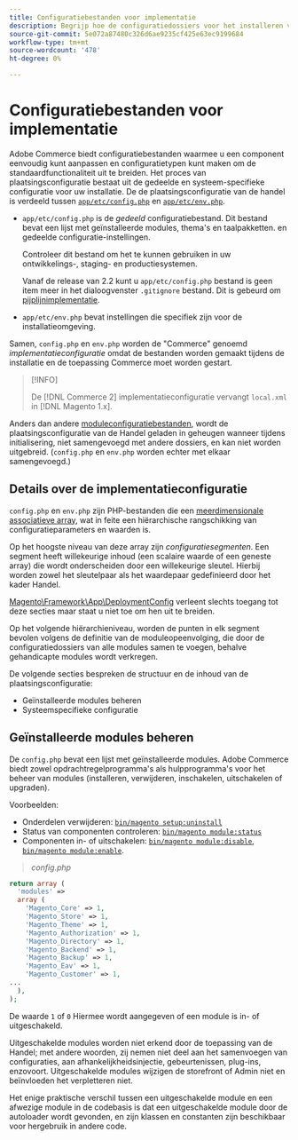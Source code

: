 ```yaml
---
title: Configuratiebestanden voor implementatie
description: Begrijp hoe de configuratiedossiers voor het installeren van de toepassing van de Handel werken.
source-git-commit: 5e072a87480c326d6ae9235cf425e63ec9199684
workflow-type: tm+mt
source-wordcount: '478'
ht-degree: 0%

---
```



# Configuratiebestanden voor implementatie

Adobe Commerce biedt configuratiebestanden waarmee u een component eenvoudig kunt aanpassen en configuratietypen kunt maken om de standaardfunctionaliteit uit te breiden. Het proces van plaatsingsconfiguratie bestaat uit de gedeelde en systeem-specifieke configuratie voor uw installatie. De de plaatsingsconfiguratie van de handel is verdeeld tussen [`app/etc/config.php`](../reference/config-reference-configphp.md) en [`app/etc/env.php`](../reference/config-reference-envphp.md).

- `app/etc/config.php` is de _gedeeld_ configuratiebestand.
Dit bestand bevat een lijst met geïnstalleerde modules, thema&#39;s en taalpakketten. en gedeelde configuratie-instellingen.

   Controleer dit bestand om het te kunnen gebruiken in uw ontwikkelings-, staging- en productiesystemen.

   Vanaf de release van 2.2 kunt u `app/etc/config.php` bestand is geen item meer in het dialoogvenster `.gitignore` bestand.
Dit is gebeurd om [pijplijnimplementatie](../deployment/technical-details.md).

- `app/etc/env.php` bevat instellingen die specifiek zijn voor de installatieomgeving.

Samen, `config.php` en `env.php` worden de &quot;Commerce&quot; genoemd _implementatieconfiguratie_ omdat de bestanden worden gemaakt tijdens de installatie en de toepassing Commerce moet worden gestart.

>[!INFO]
>
>De [!DNL Commerce 2] implementatieconfiguratie vervangt `local.xml` in [!DNL Magento 1.x].

Anders dan andere [moduleconfiguratiebestanden](../reference/module-files.md), wordt de plaatsingsconfiguratie van de Handel geladen in geheugen wanneer tijdens initialisering, niet samengevoegd met andere dossiers, en kan niet worden uitgebreid. (`config.php` en `env.php` worden echter met elkaar samengevoegd.)

## Details over de implementatieconfiguratie

`config.php` en `env.php` zijn PHP-bestanden die een [meerdimensionale associatieve array](https://www.w3schools.com:443/php/php_arrays.asp), wat in feite een hiërarchische rangschikking van configuratieparameters en waarden is.

Op het hoogste niveau van deze array zijn _configuratiesegmenten_. Een segment heeft willekeurige inhoud (een scalaire waarde of een geneste array) die wordt onderscheiden door een willekeurige sleutel. Hierbij worden zowel het sleutelpaar als het waardepaar gedefinieerd door het kader Handel.

[Magento\Framework\App\DeploymentConfig](https://github.com/magento/magento2/blob/2.4/lib/internal/Magento/Framework/App/DeploymentConfig.php) verleent slechts toegang tot deze secties maar staat u niet toe om hen uit te breiden.

Op het volgende hiërarchieniveau, worden de punten in elk segment bevolen volgens de definitie van de moduleopeenvolging, die door de configuratiedossiers van alle modules samen te voegen, behalve gehandicapte modules wordt verkregen.

De volgende secties bespreken de structuur en de inhoud van de plaatsingsconfiguratie:

- Geïnstalleerde modules beheren
- Systeemspecifieke configuratie

## Geïnstalleerde modules beheren

De `config.php` bevat een lijst met geïnstalleerde modules. Adobe Commerce biedt zowel opdrachtregelprogramma&#39;s als hulpprogramma&#39;s voor het beheer van modules (installeren, verwijderen, inschakelen, uitschakelen of upgraden).

Voorbeelden:

- Onderdelen verwijderen: [`bin/magento setup:uninstall`](../../installation/tutorials/uninstall-modules.md)
- Status van componenten controleren: [`bin/magento module:status`](https://devdocs.magento.com/guides/v2.4/reference/cli/magento.html#modulestatus)
- Componenten in- of uitschakelen: [`bin/magento module:disable`](../../installation/tutorials/manage-modules.md), [`bin/magento module:enable`](../../installation/tutorials/manage-modules.md).

> _config.php_

```php
return array (
  'modules' =>
  array (
    'Magento_Core' => 1,
    'Magento_Store' => 1,
    'Magento_Theme' => 1,
    'Magento_Authorization' => 1,
    'Magento_Directory' => 1,
    'Magento_Backend' => 1,
    'Magento_Backup' => 1,
    'Magento_Eav' => 1,
    'Magento_Customer' => 1,
...
  ),
);
```

De waarde `1` of `0` Hiermee wordt aangegeven of een module is in- of uitgeschakeld.

Uitgeschakelde modules worden niet erkend door de toepassing van de Handel; met andere woorden, zij nemen niet deel aan het samenvoegen van configuraties, aan afhankelijkheidsinjectie, gebeurtenissen, plug-ins, enzovoort. Uitgeschakelde modules wijzigen de storefront of Admin niet en beïnvloeden het verpletteren niet.

Het enige praktische verschil tussen een uitgeschakelde module en een afwezige module in de codebasis is dat een uitgeschakelde module door de autoloader wordt gevonden, en zijn klassen en constanten zijn beschikbaar voor hergebruik in andere code.

